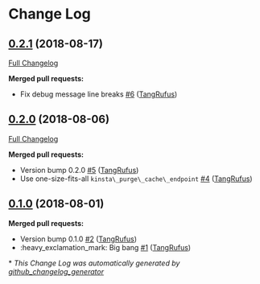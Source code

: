 # Change Log

## [0.2.1](https://github.com/ItinerisLtd/trellis-purge-kinsta-cache-during-deploy/tree/0.2.1) (2018-08-17)
[Full Changelog](https://github.com/ItinerisLtd/trellis-purge-kinsta-cache-during-deploy/compare/0.2.0...0.2.1)

**Merged pull requests:**

- Fix debug message line breaks [\#6](https://github.com/ItinerisLtd/trellis-purge-kinsta-cache-during-deploy/pull/6) ([TangRufus](https://github.com/TangRufus))

## [0.2.0](https://github.com/ItinerisLtd/trellis-purge-kinsta-cache-during-deploy/tree/0.2.0) (2018-08-06)
[Full Changelog](https://github.com/ItinerisLtd/trellis-purge-kinsta-cache-during-deploy/compare/0.1.0...0.2.0)

**Merged pull requests:**

- Version bump 0.2.0 [\#5](https://github.com/ItinerisLtd/trellis-purge-kinsta-cache-during-deploy/pull/5) ([TangRufus](https://github.com/TangRufus))
- Use one-size-fits-all `kinsta\_purge\_cache\_endpoint` [\#4](https://github.com/ItinerisLtd/trellis-purge-kinsta-cache-during-deploy/pull/4) ([TangRufus](https://github.com/TangRufus))

## [0.1.0](https://github.com/ItinerisLtd/trellis-purge-kinsta-cache-during-deploy/tree/0.1.0) (2018-08-01)
**Merged pull requests:**

- Version bump 0.1.0 [\#2](https://github.com/ItinerisLtd/trellis-purge-kinsta-cache-during-deploy/pull/2) ([TangRufus](https://github.com/TangRufus))
- :heavy\_exclamation\_mark: Big bang [\#1](https://github.com/ItinerisLtd/trellis-purge-kinsta-cache-during-deploy/pull/1) ([TangRufus](https://github.com/TangRufus))



\* *This Change Log was automatically generated by [github_changelog_generator](https://github.com/skywinder/Github-Changelog-Generator)*
